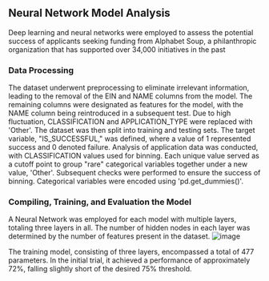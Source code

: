 ## Neural Network Model Analysis 

Deep learning and neural networks were employed to assess the potential success of applicants seeking funding from Alphabet Soup, a philanthropic organization that has supported over 34,000 initiatives in the past

### Data Processing 
The dataset underwent preprocessing to eliminate irrelevant information, leading to the removal of the EIN and NAME columns from the model. The remaining columns were designated as features for the model, with the NAME column being reintroduced in a subsequent test. Due to high fluctuation, CLASSIFICATION and APPLICATION_TYPE were replaced with 'Other'. The dataset was then split into training and testing sets. The target variable, "IS_SUCCESSFUL," was defined, where a value of 1 represented success and 0 denoted failure. Analysis of application data was conducted, with CLASSIFICATION values used for binning. Each unique value served as a cutoff point to group "rare" categorical variables together under a new value, 'Other'. Subsequent checks were performed to ensure the success of binning. Categorical variables were encoded using 'pd.get_dummies()'.

### Compiling, Training, and Evaluation the Model 
A Neural Network was employed for each model with multiple layers, totaling three layers in all. The number of hidden nodes in each layer was determined by the number of features present in the dataset.
![image](https://github.com/HSaleem352/deep-learning-challenge/assets/60048058/62849d22-6eeb-44d3-82e1-890fb61a973c)

The training model, consisting of three layers, encompassed a total of 477 parameters. In the initial trial, it achieved a performance of approximately 72%, falling slightly short of the desired 75% threshold.

